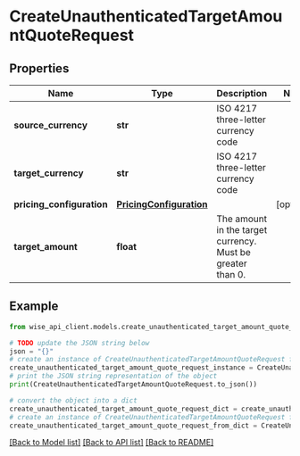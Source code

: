 # CreateUnauthenticatedTargetAmountQuoteRequest


## Properties

Name | Type | Description | Notes
------------ | ------------- | ------------- | -------------
**source_currency** | **str** | ISO 4217 three-letter currency code | 
**target_currency** | **str** | ISO 4217 three-letter currency code | 
**pricing_configuration** | [**PricingConfiguration**](PricingConfiguration.md) |  | [optional] 
**target_amount** | **float** | The amount in the target currency. Must be greater than 0. | 

## Example

```python
from wise_api_client.models.create_unauthenticated_target_amount_quote_request import CreateUnauthenticatedTargetAmountQuoteRequest

# TODO update the JSON string below
json = "{}"
# create an instance of CreateUnauthenticatedTargetAmountQuoteRequest from a JSON string
create_unauthenticated_target_amount_quote_request_instance = CreateUnauthenticatedTargetAmountQuoteRequest.from_json(json)
# print the JSON string representation of the object
print(CreateUnauthenticatedTargetAmountQuoteRequest.to_json())

# convert the object into a dict
create_unauthenticated_target_amount_quote_request_dict = create_unauthenticated_target_amount_quote_request_instance.to_dict()
# create an instance of CreateUnauthenticatedTargetAmountQuoteRequest from a dict
create_unauthenticated_target_amount_quote_request_from_dict = CreateUnauthenticatedTargetAmountQuoteRequest.from_dict(create_unauthenticated_target_amount_quote_request_dict)
```
[[Back to Model list]](../README.md#documentation-for-models) [[Back to API list]](../README.md#documentation-for-api-endpoints) [[Back to README]](../README.md)


